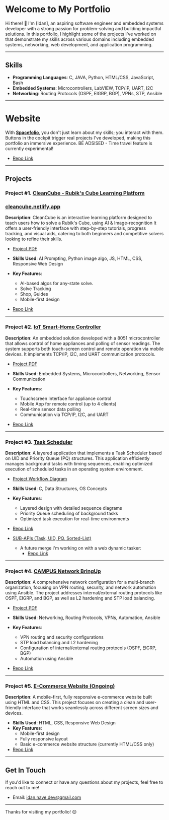 # Welcome to My Portfolio

Hi there! 👋 I'm [Idan], an aspiring software engineer and embedded systems developer with a strong passion for problem-solving and building impactful solutions. In this portfolio, I highlight some of the projects I've worked on that demonstrate my skills across various domains including embedded systems, networking, web development, and application programming.

---

## Skills

- **Programming Languages**: C, JAVA, Python, HTML/CSS, JavaScript, Bash
- **Embedded Systems**: Microcontrollers, LabVIEW, TCP/IP, UART, I2C
- **Networking**: Routing Protocols (OSPF, EIGRP, BGP), VPNs, STP, Ansible

---

# Website

With  [**Spacefolio**](idan-nave.netlify.app), you don't just learn about my skills; you interact with them. Buttons in the cockpit trigger real projects I've developed, making this portfolio an immersive experience. BE ADSISED - Time travel feature is currently experimental!  
- [Repo Link](https://github.com/idan-nave/spacefolio)

---

## Projects

### Project #1. [CleanCube - Rubik's Cube Learning Platform](https://github.com/idan-nave/cleancube)
### [cleancube.netlify.app](cleancube.netlify.app)
**Description**: CleanCube is an interactive learning platform designed to teach users how to solve a Rubik's Cube, using AI & Image-recognition It offers a user-friendly interface with step-by-step tutorials, progress tracking, and visual aids, catering to both beginners and competitive solvers looking to refine their skills.
- [Project PDF](https://drive.google.com/file/d/1_IgumR1o34aWOG-1085jDUhY1AogJl2A/view?usp=sharing)

- **Skills Used**: AI Prompting, Python image algo, JS, HTML, CSS, Responsive Web Design
- **Key Features**:
  - AI-based algos for any-state solve.
  - Solve Tracking
  - Shop, Guides
  - Mobile-first design
- [Repo Link](https://github.com/idan-nave/cleancube)

---

### Project #2. [**IoT Smart-Home Controller**](https://github.com/idan-nave/smarthome)
**Description**: An embedded solution developed with a 8051 microcontroller that allows control of home appliances and polling of sensor readings. The system supports both touch-screen control and remote operation via mobile devices. It implements TCP/IP, I2C, and UART communication protocols.
- [Project PDF](https://drive.google.com/file/d/1CvrwkzxC8CrBclqfXT7A0lLEP4JxqN3K/view?usp=sharing)

- **Skills Used**: Embedded Systems, Microcontrollers, Networking, Sensor Communication
- **Key Features**:
  - Touchscreen Interface for appliance control
  - Mobile App for remote control (up to 4 clients)
  - Real-time sensor data polling
  - Communication via TCP/IP, I2C, and UART
- [Repo Link](https://github.com/idan-nave/smarthome)

---

### Project #3. [**Task Scheduler**](https://github.com/idan-nave/scheduler)
**Description**: A layered application that implements a Task Scheduler based on UID and Priority Queue (PQ) structures. This application efficiently manages background tasks with timing sequences, enabling optimized execution of scheduled tasks in an operating system environment.
- [Project Workflow Diagram](https://drive.google.com/file/d/1oKYz0kP_xWoVIowDGw-Os6PRUk1kzKkI/view?usp=sharing)

- **Skills Used**: C, Data Structures, OS Concepts
- **Key Features**:
  - Layered design with detailed sequence diagrams
  - Priority Queue scheduling of background tasks
  - Optimized task execution for real-time environments
- [Repo Link](https://github.com/idan-nave/scheduler)
- [SUB-APIs (Task, UID, PQ, Sorted-List)](https://github.com/idan-nave/portfolio/tree/main/Data-Structures)
  - A future merge i'm working on with a web dynamic tasker:
    - [Repo Link](https://github.com/idan-nave/portfolio/tree/main/Full-Stack/proj_dynamic_todo_list)

---

### Project #4. [**CAMPUS Network BringUp**](https://github.com/idan-nave/hub-spoke-campus)
**Description**: A comprehensive network configuration for a multi-branch organization, focusing on VPN routing, security, and network automation using Ansible. The project addresses internal/external routing protocols like OSPF, EIGRP, and BGP, as well as L2 hardening and STP load balancing.
- [Project PDF](https://drive.google.com/file/d/1_v-pANegsFrV7GaYaK3yHFfu4epG7zTm/view?usp=sharing)

- **Skills Used**: Networking, Routing Protocols, VPNs, Automation, Ansible
- **Key Features**:
  - VPN routing and security configurations
  - STP load balancing and L2 hardening
  - Configuration of internal/external routing protocols (OSPF, EIGRP, BGP)
  - Automation using Ansible
- [Repo Link](https://github.com/idan-nave/hub-spoke-campus)

---

### Project #5. [**E-Commerce Website** (Ongoing)](https://github.com/idan-nave/motorhub)
**Description**: A mobile-first, fully responsive e-commerce website built using HTML and CSS. This project focuses on creating a clean and user-friendly interface that works seamlessly across different screen sizes and devices.

- **Skills Used**: HTML, CSS, Responsive Web Design
- **Key Features**:
  - Mobile-first design
  - Fully responsive layout
  - Basic e-commerce website structure (currently HTML/CSS only)
- [Repo Link](https://github.com/idan-nave/motorhub)

---

## Get In Touch

If you'd like to connect or have any questions about my projects, feel free to reach out to me!
- Email: [idan.nave.dev@gmail.com](mailto:idan.nave.dev@gmail.com)

---

Thanks for visiting my portfolio! 😊
